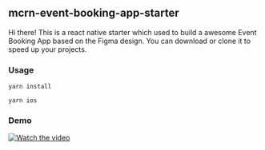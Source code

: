 ## mcrn-event-booking-app-starter

Hi there! This is a react native starter which used to build a awesome Event Booking App based on the Figma design. You can download or clone it to speed up your projects. 

### Usage
```
yarn install
```
```
yarn ios
```

### Demo
[![Watch the video](https://tva1.sinaimg.cn/large/008eGmZEgy1gph8i7901tj30zk0k0n93.jpg)](https://youtu.be/RIxe7DQE3Pk)
